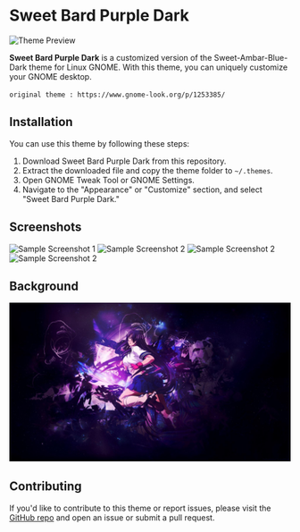 # Sweet Bard Purple Dark

![Theme Preview](https://cdn.discordapp.com/attachments/858035865489506336/1147156538348281876/image.png)

**Sweet Bard Purple Dark** is a customized version of the Sweet-Ambar-Blue-Dark theme for Linux GNOME. With this theme, you can uniquely customize your GNOME desktop.

``original theme : https://www.gnome-look.org/p/1253385/``

## Installation

You can use this theme by following these steps:

1. Download Sweet Bard Purple Dark from this repository.
2. Extract the downloaded file and copy the theme folder to `~/.themes`.
3. Open GNOME Tweak Tool or GNOME Settings.
4. Navigate to the "Appearance" or "Customize" section, and select "Sweet Bard Purple Dark."

## Screenshots

![Sample Screenshot 1](https://cdn.discordapp.com/attachments/858035865489506336/1147155987392888842/image.png)
![Sample Screenshot 2](https://cdn.discordapp.com/attachments/858035865489506336/1147156101377310730/image.png)
![Sample Screenshot 2](https://cdn.discordapp.com/attachments/858035865489506336/1147156141713932338/image.png)
![Sample Screenshot 2](https://cdn.discordapp.com/attachments/858035865489506336/1147156331585884233/image.png)

## Background

![Background](background.jpg)

## Contributing

If you'd like to contribute to this theme or report issues, please visit the [GitHub repo](https://github.com/WoXy-Sensei/Sweet-Bard-Purple-Dark) and open an issue or submit a pull request.

